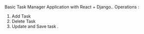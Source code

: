 Basic Task Manager Application with React + Django..
Operations :
1. Add Task
2. Delete Task
3. Update and Save task
   .

